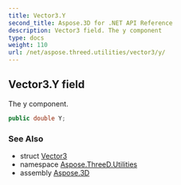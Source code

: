 ```yaml
---
title: Vector3.Y
second_title: Aspose.3D for .NET API Reference
description: Vector3 field. The y component
type: docs
weight: 110
url: /net/aspose.threed.utilities/vector3/y/
---
```

## Vector3.Y field

The y component.

```csharp
public double Y;
```

### See Also

* struct [Vector3](../)
* namespace [Aspose.ThreeD.Utilities](../../vector3/)
* assembly [Aspose.3D](../../../)


